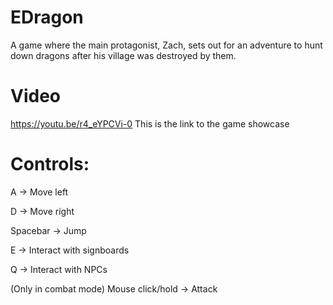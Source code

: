 # EDragon
A game where the main protagonist, Zach, sets out for an adventure to hunt down dragons after his village was destroyed by them.


# Video
https://youtu.be/r4_eYPCVi-0
This is the link to the game showcase

# Controls:

A -> Move left

D -> Move right

Spacebar -> Jump

E -> Interact with signboards

Q -> Interact with NPCs

(Only in combat mode) Mouse click/hold -> Attack
